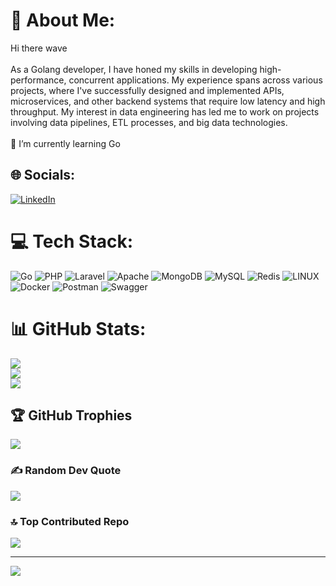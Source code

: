 # 💫 About Me:
Hi there wave<br><br>As a Golang developer, I have honed my skills in developing high-performance, concurrent applications. My experience spans across various projects, where I've successfully designed and implemented APIs, microservices, and other backend systems that require low latency and high throughput. My interest in data engineering has led me to work on projects involving data pipelines, ETL processes, and big data technologies.<br><br>🌱 I’m currently learning Go


## 🌐 Socials:
[![LinkedIn](https://img.shields.io/badge/LinkedIn-%230077B5.svg?logo=linkedin&logoColor=white)](https://linkedin.com/in/hossein-rouhi-199aa0239) 

# 💻 Tech Stack:
![Go](https://img.shields.io/badge/go-%2300ADD8.svg?style=for-the-badge&logo=go&logoColor=white) ![PHP](https://img.shields.io/badge/php-%23777BB4.svg?style=for-the-badge&logo=php&logoColor=white) ![Laravel](https://img.shields.io/badge/laravel-%23FF2D20.svg?style=for-the-badge&logo=laravel&logoColor=white) ![Apache](https://img.shields.io/badge/apache-%23D42029.svg?style=for-the-badge&logo=apache&logoColor=white) ![MongoDB](https://img.shields.io/badge/MongoDB-%234ea94b.svg?style=for-the-badge&logo=mongodb&logoColor=white) ![MySQL](https://img.shields.io/badge/mysql-%2300f.svg?style=for-the-badge&logo=mysql&logoColor=white) ![Redis](https://img.shields.io/badge/redis-%23DD0031.svg?style=for-the-badge&logo=redis&logoColor=white) ![LINUX](https://img.shields.io/badge/Linux-FCC624?style=for-the-badge&logo=linux&logoColor=black) ![Docker](https://img.shields.io/badge/docker-%230db7ed.svg?style=for-the-badge&logo=docker&logoColor=white) ![Postman](https://img.shields.io/badge/Postman-FF6C37?style=for-the-badge&logo=postman&logoColor=white) ![Swagger](https://img.shields.io/badge/-Swagger-%23Clojure?style=for-the-badge&logo=swagger&logoColor=white)
# 📊 GitHub Stats:
![](https://github-readme-stats.vercel.app/api?username=HosseinRouhi79&theme=dark&hide_border=false&include_all_commits=false&count_private=true)<br/>
![](https://github-readme-streak-stats.herokuapp.com/?user=HosseinRouhi79&theme=dark&hide_border=false)<br/>
![](https://github-readme-stats.vercel.app/api/top-langs/?username=HosseinRouhi79&theme=dark&hide_border=false&include_all_commits=false&count_private=true&layout=compact)

## 🏆 GitHub Trophies
![](https://github-profile-trophy.vercel.app/?username=HosseinRouhi79&theme=dracula&no-frame=true&no-bg=false&margin-w=4)

### ✍️ Random Dev Quote
![](https://quotes-github-readme.vercel.app/api?type=horizontal&theme=merko)

### 🔝 Top Contributed Repo
![](https://github-contributor-stats.vercel.app/api?username=HosseinRouhi79&limit=5&theme=dark&combine_all_yearly_contributions=true)

---
[![](https://visitcount.itsvg.in/api?id=HosseinRouhi79&icon=1&color=0)](https://visitcount.itsvg.in)

<!-- Proudly created with GPRM ( https://gprm.itsvg.in ) -->
